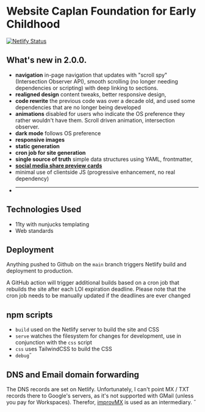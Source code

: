 # Website Caplan Foundation for Early Childhood

[![Netlify Status](https://api.netlify.com/api/v1/badges/0cf04163-041e-431f-a1f8-a1b7ecfb7ceb/deploy-status)](https://app.netlify.com/sites/euphonious-naiad-8da570/deploys)

## What's new in 2.0.0.
- **navigation** in-page navigation that updates with "scroll spy" (Intersection Observer API), smooth scrolling (no longer needing dependencies or scripting) with deep linking to sections.
- **realigned design** content tweaks, better responsive design,
- **code rewrite** the previous code was over a decade old, and used some dependencies that are no longer being developed
- **animations** disabled for users who indicate the OS preference they rather wouldn't have them. Scroll driven animation, intersection observer.
- **dark mode** follows OS preference
- **responsive images**
- **static generation**
- **cron job for site generation**
- **single source of truth** simple data structures using YAML, frontmatter, 
- **[social media share preview cards](https://www.opengraph.xyz/url/https%3A%2F%2Fearlychildhoodfoundation.org)**
- minimal use of clientside JS (progressive enhancement, no real dependency)
- ***

## Technologies Used

- 11ty with nunjucks templating
- Web standards

## Deployment

Anything pushed to Github on the `main` branch triggers Netlify build and deployment to production.

A GitHub action will trigger additional builds based on a cron job that rebuilds the site after each LOI expiration deadline. Please note that the cron job needs to be manually updated if the deadlines are ever changed

## npm scripts

- `build` used on the Netlify server to build the site and CSS
- `serve` watches the filesystem for changes for development, use in conjunction with the `css` script
- `css` uses TailwindCSS to build the CSS
- `debug`˝

## DNS and Email domain forwarding

The DNS records are set on Netlify. Unfortunately, I can't point MX / TXT records there to Google's servers, as it's not supported with GMail (unless you pay for Workspaces). Therefor, [improvMX](https://improvmx.com/) is used as an intermediary.
˝